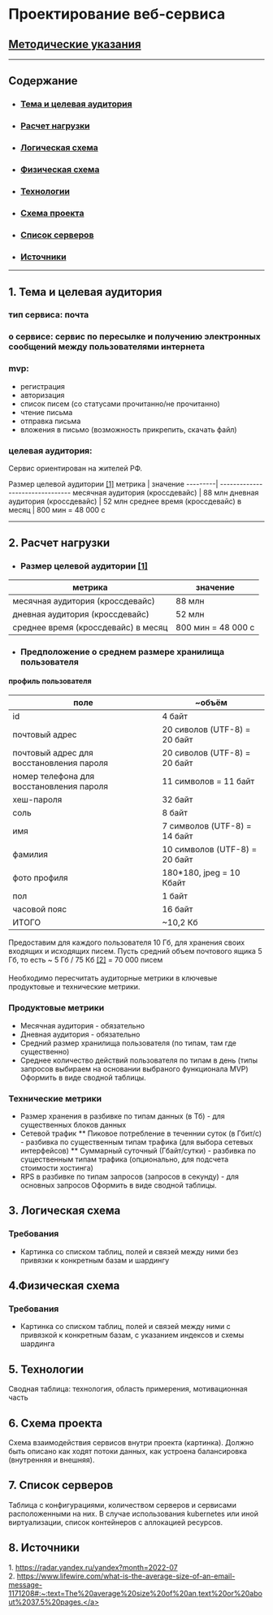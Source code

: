 # Проектирование веб-сервиса
## [Методические указания](https://github.com/init/highload/blob/main/homework_architecture.md) 
---
## Содержание
* ### [Тема и целевая аудитория](#тема_и_ца) 
* ### [Расчет нагрузки](#рассчет_нагрузки) 
* ### [Логическая схема](#логическая_схема) 
* ### [Физическая схема](#физическая_схема) 
* ### [Технологии](#технологии) 
* ### [Схема проекта](#схема_проекта) 
* ### [Список серверов](#список_серверов) 
* ### [Источники](#источники) 
---
## 1. <a name="тема_и_ца">Тема и целевая аудитория</a> 
### тип сервиса: почта  

### о сервисе: сервис по пересылке и получению электронных сообщений между пользователями интернета  

### mvp:
  * регистрация
  * авторизация
  * список писем (со статусами прочитанно/не прочитанно)
  * чтение письма
  * отправка письма
  * вложения в письмо (возможность прикрепить, скачать файл)

### целевая аудитория:
Сервис ориентирован на жителей РФ.

Размер целевой аудитории [[1]](#источник_1) 
метрика  | значение
---------| --------------------------------
месячная аудитория (кроссдевайс) | 88 млн
дневная аудитория (кроссдевайс) | 52 млн
среднее время (кроссдевайс) в месяц | 800 мин = 48 000 с



---
## 2. <a name="рассчет_нагрузки">Расчет нагрузки</a>  
* ### Размер целевой аудитории [[1]](#источник_1) 
метрика  | значение
---------| --------------------------------
месячная аудитория (кроссдевайс) | 88 млн
дневная аудитория (кроссдевайс) | 52 млн
среднее время (кроссдевайс) в месяц | 800 мин = 48 000 с

* ### Предположение о среднем размере хранилища пользователя
#### профиль пользователя
поле | ~объём
---------| --------------------------------
id | 4 байт
почтовый адрес | 20 сиволов (UTF-8) = 20 байт
почтовый адрес для восстановления пароля| 20 сиволов (UTF-8) = 20 байт 
номер телефона для восстановления пароля | 11 символов = 11 байт
хеш-пароля | 32 байт
соль | 8 байт
имя | 7 символов (UTF-8) = 14 байт
фамилия | 10 символов (UTF-8) = 20 байт
фото профиля | 180*180, jpeg = 10 Кбайт
пол | 1 байт
часовой пояс | 16 байт
ИТОГО | ~10,2 Кб

Предоставим для каждого пользователя 10 Гб, для хранения своих входящих и исходящих писем.
Пусть средний объем почтового ящика 5 Гб, то есть ~ 5 Гб / 75 Кб [[2]](#источник_2)  = 70 000 писем


#### 


Необходимо пересчитать аудиторные метрики в ключевые продуктовые и технические метрики.
### Продуктовые метрики
* Месячная аудитория - обязательно
* Дневная аудитория - обязательно
* Средний размер хранилища пользователя (по типам, там где существенно)
* Среднее количество действий пользователя по типам в день (типы запросов выбираем на основании выбраного функционала MVP)
Оформить в виде сводной таблицы.
### Технические метрики
* Размер хранения в разбивке по типам данных (в Тб) - для существенных блоков данных
* Сетевой трафик
** Пиковое потребление в теченнии суток (в Гбит/с) - разбивка по существенным типам трафика (для выбора сетевых интерфейсов)
** Суммарный суточный (Гбайт/сутки) - разбивка по существенным типам трафика (опционально, для подсчета стоимости хостинга)
* RPS в разбивке по типам запросов (запросов в секунду) - для основных запросов
Оформить в виде сводной таблицы.

## 3. <a name="логическая_схема">Логическая схема</a> 
### Требования
* Картинка со списком таблиц, полей и связей между ними без привязки к конкретным базам и шардингу
## 4.<a name="физическая_схема">Физическая схема</a>  
### Требования
* Картинка со списком таблиц, полей и связей между ними с привязкой к конкретным базам, с указанием индексов и схемы шардинга
## 5. <a name="технологии">Технологии</a> 
Сводная таблица: технология, область примерения, мотивационная часть
## 6. <a name="схема_проекта">Схема проекта</a> 
Схема взаимодействия сервисов внутри проекта (картинка). Должно быть описано как ходят потоки данных, как устроена балансировка (внутренняя и внешняя).
## 7. <a name="список_серверов">Список серверов</a> 
Таблица с конфигурациями, количеством серверов и сервисами расположенными на них. В случае использования kubernetes или иной виртуализации, список контейнеров с аллокацией ресурсов.
## 8. <a name="источники">Источники</a>  
<a name="источник_1"> 1. https://radar.yandex.ru/yandex?month=2022-07 </a>  
<a name="источник_2"> 2. https://www.lifewire.com/what-is-the-average-size-of-an-email-message-1171208#:~:text=The%20average%20size%20of%20an,text%20or%20about%2037.5%20pages.</a>  
